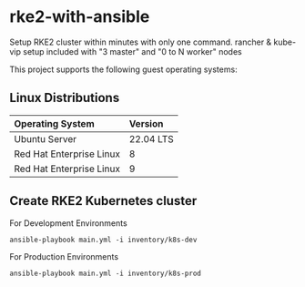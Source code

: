 # rke2-with-ansible

Setup RKE2 cluster within minutes with only one command. rancher &amp; kube-vip setup included with "3 master" and "0 to N worker" nodes

This project supports the following guest operating systems:

## Linux Distributions


| Operating System         | Version   |
| :------------------------- | :---------- |
| Ubuntu Server            | 22.04 LTS |
| Red Hat Enterprise Linux | 8         |
| Red Hat Enterprise Linux | 9         |

## Create RKE2 Kubernetes cluster

For Development Environments

`ansible-playbook main.yml -i inventory/k8s-dev`

For Production Environments

`ansible-playbook main.yml -i inventory/k8s-prod`
